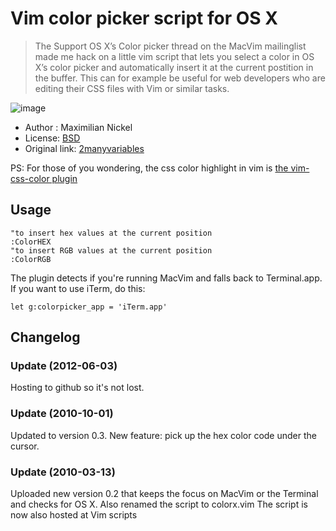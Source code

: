 Vim color picker script for OS X
===

> The Support OS X’s Color picker thread on the MacVim mailinglist made me hack on a little vim script that lets you select a color in OS X’s color picker and automatically insert it at the current postition in the buffer.
This can for example be useful for web developers who are editing their CSS files with Vim or similar tasks.

![image](https://github.com/iandoe/vim-osx-colorpicker/raw/master/screenshot.png)

* Author : Maximilian Nickel
* License: [BSD](http://www.opensource.org/licenses/bsd-license.php)
* Original link: [2manyvariables](http://2manyvariables.inmachina.com/2010/03/macvim-color-picker-script/)

PS: For those of you wondering, the css color highlight in vim is [the vim-css-color plugin](https://github.com/skammer/vim-css-color)


Usage
---
```viml
"to insert hex values at the current position
:ColorHEX
"to insert RGB values at the current position
:ColorRGB
```

The plugin detects if you're running MacVim and falls back to Terminal.app. If you want to use iTerm, do this:

```viml
let g:colorpicker_app = 'iTerm.app'
```

Changelog
---
### Update (2012-06-03)

Hosting to github so it's not lost.

### Update (2010-10-01)

Updated to version 0.3. New feature: pick up the hex color code under the cursor.

### Update (2010-03-13)

Uploaded new version 0.2 that keeps the focus on MacVim or the Terminal and checks for OS X. Also renamed the script to colorx.vim
The script is now also hosted at Vim scripts
